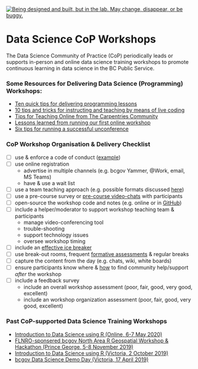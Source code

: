 <!--
Copyright 2020 Province of British Columbia

This work is licensed under the Creative Commons Attribution 4.0 International License.
To view a copy of this license, visit http://creativecommons.org/licenses/by/4.0/.
-->

<a id="devex-badge" rel="Exploration" href="https://github.com/BCDevExchange/assets/blob/master/README.md"><img alt="Being designed and built, but in the lab. May change, disappear, or be buggy." style="border-width:0" src="https://assets.bcdevexchange.org/images/badges/exploration.svg" title="Being designed and built, but in the lab. May change, disappear, or be buggy." /></a>



# Data Science CoP Workshops 

The Data Science Community of Practice (CoP) periodically leads or supports in-person and online data science training workshops to promote continuous learning in data science in the BC Public Service. 


### Some Resources for Delivering Data Science (Programming) Workshops:

 - [Ten quick tips for delivering programming lessons](https://journals.plos.org/ploscompbiol/article?id=10.1371/journal.pcbi.1007433)
 - [10 tips and tricks for instructing and teaching by means of live coding](https://software-carpentry.org/blog/2016/04/tips-tricks-live-coding.html)
 - [Tips for Teaching Online from The Carpentries Community](https://carpentries.org/blog/2020/03/tips-for-teaching-online/)
 - [Lessons learned from running our first online workshop](https://coderefinery.org/blog/2020/04/14/first-online-workshop/)
 - [Six tips for running a successful unconference](https://ropensci.org/blog/2017/11/17/unconf-sixtips/)


### CoP Workshop Organisation & Delivery Checklist

- [ ] use & enforce a code of conduct  ([example](https://www.contributor-covenant.org/version/1/4/code-of-conduct/))
- [ ] use online registration  
    - advertise in multiple channels (e.g. bcgov Yammer, @Work, email, MS Teams)    
    - have & use a wait list  
- [ ] use a team teaching approach (e.g. possible formats discussed [here](https://journals.plos.org/ploscompbiol/article?id=10.1371/journal.pcbi.1007433))
- [ ] use a pre-course survey or [pre-course video-chats](https://ropensci.org/blog/2017/11/17/unconf-sixtips/) with participants
- [ ] open-source the workshop code and notes (e.g. online or in [GitHub](https://github.com/bcgov/ds-intro-to-r-2-day))
- [ ] include a helper/moderator to support workshop teaching team & participants  
    - manage video-conferencing tool  
    - trouble-shooting  
    - support technology issues  
    - oversee workshop timing  
- [ ] include an [effective ice breaker](https://ropensci.org/blog/2017/11/17/unconf-sixtips/)
- [ ] use break-out rooms, frequent [formative assessments](https://journals.plos.org/ploscompbiol/article?id=10.1371/journal.pcbi.1007433) & regular breaks
- [ ] capture the content from the day (e.g. chats, wiki, white boards)
- [ ] ensure participants know where & [how](https://www.tidyverse.org/help/) to find community help/support _after_ the workshop
- [ ] include a feedback survey  
    - include an overall workshop assessment (poor, fair, good, very good, excellent)
    - include an workshop organization assessment (poor, fair, good, very good, excellent)



### Past CoP-supported Data Science Training Workshops
 - [Introduction to Data Science using R (Online, 6-7 May 2020)](https://github.com/bcgov/ds-intro-to-r-2-day)
 - [FLNRO-sponsered bcgov North Area R Geospatial Workshop & Hackathon (Prince George, 5-8 November 2019)](https://github.com/bcgov/bcgov-r-geo-workshop)
 - [Introduction to Data Science using R (Victoria, 2 October 2019)](https://github.com/bcgov/ds-cop-intro-to-r)
 - [bcgov Data Science Demo Day (Victoria, 17 April 2019)](https://github.com/bcgov/bcgov-data-science-cop/tree/master/2019/2019-04-17_ds-demo-day-yyj)

